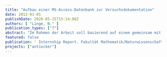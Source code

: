 ```yaml
---
title: "Aufbau einer MS-Access-Datenbank zur Versuchsdokumentation"
date: 2012-01-01
publishDate: 2020-05-25T15:14:06Z
authors: [ "Linge, N." ]
publication_types: ["7"]
abstract: "Im Rahmen der Arbeit soll basierend auf einem gemeinsam mit den Projektpartnern entwickelten Probenahme-Protokoll, siehe Tabelle 11, eine relationale Datenbank zur Erfassung aller Proben und Versuchsergebnisse erstellt werden. Da bis zum jetzigen Zeitpunkt noch keine Datenbank existiert, die in der Lage ist alle Daten der Projektpartner zusammenzuführen, war ein Austausch nur bedingt möglich. Eine Zusammenführung aller Daten für die statistische Auswertung ist somit fast nicht zu verwirklichen. Nur mit Hilfe der Datenbank ist ein einfacher Austausch sowie eine gesicherte Datenzusammenführung möglich. Das Praktikum beinhaltet die Mitarbeit an der Konzeption einer solchen Datenbank sowie die selbständige Umsetzung in Microsoft Access."
featured: false
publication: ' Internship Report. Fakultät Mathematik/Naturwissenschaften. Hochschule Zittau/ Görlitz'
projects: ["antiocker"]
---
```


